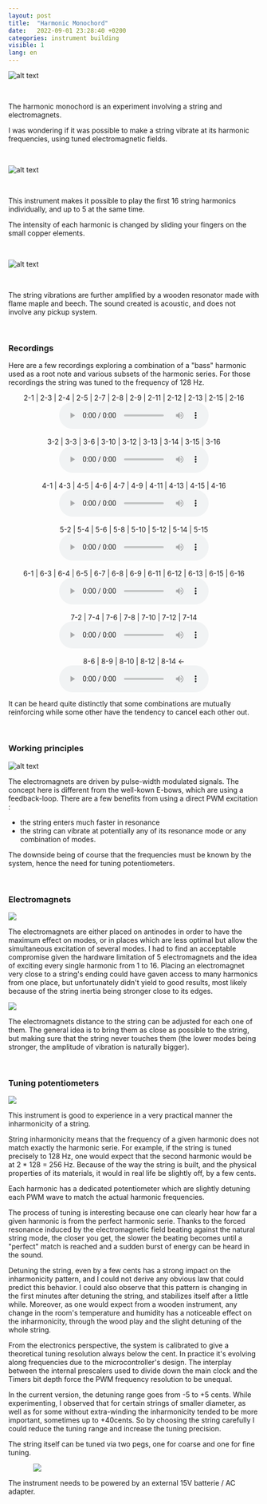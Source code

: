 ```yaml
---
layout: post
title:  "Harmonic Monochord"
date:   2022-09-01 23:28:40 +0200
categories: instrument building
visible: 1
lang: en
---
```


<style>
    .single-image {
        width: 100%;  
        margin-left: auto;
        margin-right: auto;
    }
    .single-image-80 {
        width: 80%;  
        margin-left: auto;
        margin-right: auto;
    }
</style>
    

![alt text](/assets/images/monochord_1.png "monochord pic 1")

<p>&nbsp;</p>

The harmonic monochord is an experiment involving a string and electromagnets. 

I was wondering if it was possible to make a string vibrate at its harmonic frequencies, using tuned electromagnetic fields. 

<p>&nbsp;</p>

![alt text](/assets/images/monochord_2.png "monochord pic 2")

<p>&nbsp;</p>

This instrument makes it possible to play the first 16 string harmonics individually, and up to 5 at the same time.

The intensity of each harmonic is changed by sliding your fingers on the small copper elements.

<p>&nbsp;</p>

![alt text](/assets/images/monochord_9.jpg "monochord pic 9")

<p>&nbsp;</p>

The string vibrations are further amplified by a wooden resonator made with flame maple and beech.
The sound created is acoustic, and does not involve any pickup system.

<p>&nbsp;</p>

### Recordings

Here are a few recordings exploring a combination of a "bass" harmonic used as a root note and various subsets of the harmonic series. For those recordings the string was tuned to the frequency of 128 Hz.

<p align="center">
    2-1 | 2-3 | 2-4 | 2-5 | 2-7 | 2-8 | 2-9 | 2-11 | 2-12 | 2-13 | 2-15 | 2-16
    <br>
    <audio src="/assets/sounds/ZOOM0032_corrected.mp3" controls></audio>
    <br>
    <br>
    3-2 | 3-3 | 3-6 | 3-10 | 3-12 | 3-13 | 3-14 | 3-15 | 3-16 
    <br>    
    <audio src="/assets/sounds/ZOOM0033_corrected.mp3" controls></audio>
    <br>
    <br>
    4-1 | 4-3 | 4-5 | 4-6 | 4-7 | 4-9 | 4-11 | 4-13 | 4-15 | 4-16 
    <br>
    <audio src="/assets/sounds/ZOOM0034_corrected.mp3" controls></audio>
    <br>
    <br>
    5-2 | 5-4 | 5-6 | 5-8 | 5-10 | 5-12 | 5-14 | 5-15 
    <br>
    <audio src="/assets/sounds/ZOOM0035_corrected.mp3" controls></audio>
    <br>
    <br>
    6-1 | 6-3 | 6-4 | 6-5 | 6-7 | 6-8 | 6-9 | 6-11 | 6-12 | 6-13 | 6-15 | 6-16 
    <br>
    <audio src="/assets/sounds/ZOOM0036_corrected.mp3" controls></audio>
    <br>
    <br>
    7-2 | 7-4 | 7-6 | 7-8 | 7-10 | 7-12 | 7-14
    <br> 
    <audio src="/assets/sounds/ZOOM0037_corrected.mp3" controls></audio>
    <br>
    <br>
    8-6 | 8-9 | 8-10 | 8-12 | 8-14 <- 
    <br>
    <audio src="/assets/sounds/ZOOM0038_corrected.mp3" controls></audio>
</p>

It can be heard quite distinctly that some combinations are mutually reinforcing while some other have the tendency to cancel each other out.

<p>&nbsp;</p>

### Working principles

![alt text](/assets/images/monochord_5.png "monochord pic 5")

The electromagnets are driven by pulse-width modulated signals. The concept here is different from the  well-kown E-bows, which are using a feedback-loop. There are a few benefits from using a direct PWM excitation :
- the string enters much faster in resonance
- the string can vibrate at potentially any of its resonance mode or any combination of modes.

The downside being of course that the frequencies must be known by the system, hence the need for tuning potentiometers.

<p>&nbsp;</p>

### Electromagnets 

<p class="single-image">
  <img src="/assets/images/monochord_7.png" />
</p>

The electromagnets are either placed on antinodes in order to have the maximum effect on modes, or in places which are less optimal but allow the simultaneous excitation of several modes. I had to find an acceptable compromise given the hardware limitation of 5 electromagnets and the idea of exciting every single harmonic from 1 to 16. Placing an electromagnet very close to a string's ending could have gaven access to many harmonics from one place, but unfortunately didn't yield to good results, most likely because of the string inertia being stronger close to its edges.

<p class="single-image">
  <img src="/assets/images/monochord_onlg_3_hor.png" />
</p>

The electromagnets distance to the string can be adjusted for each one of them. The general idea is to bring them as close as possible to the string, but making sure that the string never touches them (the lower modes being stronger, the amplitude of vibration is naturally bigger).

<p>&nbsp;</p>

### Tuning potentiometers

<p class="single-image">
  <img src="/assets/images/monochord_8.png" />
</p>

This instrument is good to experience in a very practical manner the inharmonicity of a string. 

String inharmonicity means that the frequency of a given harmonic does not match exactly the harmonic serie.
For example, if the string is tuned precisely to 128 Hz, one would expect that the second harmonic would be at 2 * 128 = 256 Hz. Because of the way the string is built, and the physical properties of its materials, it would in real life be slightly off, by a few cents.

Each harmonic has a dedicated potentiometer which are slightly detuning each PWM wave to match the actual harmonic frequencies.

The process of tuning is interesting because one can clearly hear how far a given harmonic is from the perfect harmonic serie. Thanks to the forced resonance induced by the electromagnetic field beating against the natural string mode, the closer you get, the slower the beating becomes until a "perfect" match is reached and a sudden burst of energy can be heard in the sound. 

Detuning the string, even by a few cents has a strong impact on the inharmonicity pattern, and I could not derive any obvious law that could predict this behavior. I could also observe that this pattern is changing in the first minutes after detuning the string, and stabilizes itself after a little while. Moreover, as one would expect from a wooden instrument, any change in the room's temperature and humidity has a noticeable effect on the inharmonicity, through the wood play and the slight detuning of the whole string.

From the electronics perspective, the system is calibrated to give a theoretical tuning resolution always below the cent. 
In practice it's evolving along frequencies due to the microcontroller's design. The interplay between the internal prescalers used to divide down the main clock and the Timers bit depth force the PWM frequency resolution to be unequal.

In the current version, the detuning range goes from -5 to +5 cents. While experimenting, I observed that for certain strings of smaller diameter, as well as for some without extra-winding the inharmonicity tended to be more important, sometimes up to +40cents. So by choosing the string carefully I could reduce the tuning range and increase the tuning precision.

The string itself can be tuned via two pegs, one for coarse and one for fine tuning.

<p class="single-image-80">
  <img src="/assets/images/monochord_10.png" />
</p>

The instrument needs to be powered by an external 15V batterie / AC adapter.